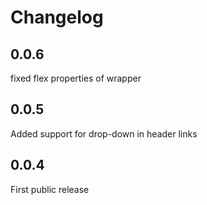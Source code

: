 # Changelog

## 0.0.6

fixed flex properties of wrapper

## 0.0.5

Added support for drop-down in header links

## 0.0.4

First public release

